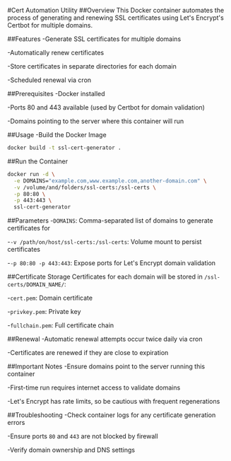 #Cert Automation Utility
##Overview
This Docker container automates the process of generating and renewing SSL certificates using Let's Encrypt's Certbot for multiple domains.

##Features
-Generate SSL certificates for multiple domains

-Automatically renew certificates

-Store certificates in separate directories for each domain

-Scheduled renewal via cron

##Prerequisites
-Docker installed

-Ports 80 and 443 available (used by Certbot for domain validation)

-Domains pointing to the server where this container will run

##Usage
-Build the Docker Image
```bash
docker build -t ssl-cert-generator .
```

##Run the Container
```bash
docker run -d \
  -e DOMAINS="example.com,www.example.com,another-domain.com" \
  -v /volume/and/folders/ssl-certs:/ssl-certs \
  -p 80:80 \
  -p 443:443 \
  ssl-cert-generator
```

##Parameters
-```DOMAINS```: Comma-separated list of domains to generate certificates for

-```-v /path/on/host/ssl-certs:/ssl-certs```: Volume mount to persist certificates

-```-p 80:80 -p 443:443```: Expose ports for Let's Encrypt domain validation


##Certificate Storage
Certificates for each domain will be stored in ```/ssl-certs/DOMAIN_NAME/```:

-```cert.pem```: Domain certificate

-```privkey.pem```: Private key

-```fullchain.pem```: Full certificate chain

##Renewal
-Automatic renewal attempts occur twice daily via cron

-Certificates are renewed if they are close to expiration

##Important Notes
-Ensure domains point to the server running this container

-First-time run requires internet access to validate domains

-Let's Encrypt has rate limits, so be cautious with frequent regenerations

##Troubleshooting
-Check container logs for any certificate generation errors

-Ensure ports ```80``` and ```443``` are not blocked by firewall

-Verify domain ownership and DNS settings